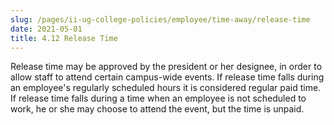 ```yaml
---
slug: /pages/ii-ug-college-policies/employee/time-away/release-time
date: 2021-05-01
title: 4.12 Release Time
---
```

Release time may be approved by the president or her designee, in order to allow staff to attend certain campus-wide events. If release time falls during an employee's regularly scheduled hours it is considered regular paid time. If release time falls during a time when an employee is not scheduled to work, he or she may choose to attend the event, but the time is unpaid.